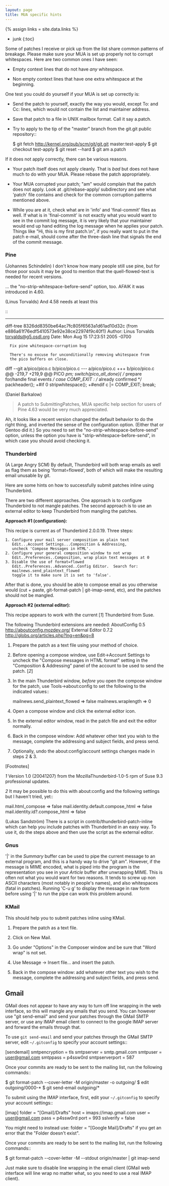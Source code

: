 ```yaml
---
layout: page
title: MUA specific hints
---
```

{% assign links = site.data.links %}

* junk
{:toc}


Some of patches I receive or pick up from the list share common
patterns of breakage.  Please make sure your MUA is set up
properly not to corrupt whitespaces.  Here are two common ones
I have seen:

* Empty context lines that do not have _any_ whitespace.

* Non empty context lines that have one extra whitespace at the
  beginning.

One test you could do yourself if your MUA is set up correctly is:

* Send the patch to yourself, exactly the way you would, except
  To: and Cc: lines, which would not contain the list and
  maintainer address.

* Save that patch to a file in UNIX mailbox format.  Call it say
  a.patch.

* Try to apply to the tip of the "master" branch from the
  git.git public repository::

    $ git fetch http://kernel.org/pub/scm/git/git.git master:test-apply
    $ git checkout test-apply
    $ git reset --hard
    $ git am a.patch

If it does not apply correctly, there can be various reasons.

* Your patch itself does not apply cleanly.  That is _bad_ but
  does not have much to do with your MUA.  Please rebase the
  patch appropriately.

* Your MUA corrupted your patch; "am" would complain that
  the patch does not apply.  Look at .git/rebase-apply/ subdirectory and
  see what 'patch' file contains and check for the common
  corruption patterns mentioned above.

* While you are at it, check what are in 'info' and
  'final-commit' files as well.  If what is in 'final-commit' is
  not exactly what you would want to see in the commit log
  message, it is very likely that your maintainer would end up
  hand editing the log message when he applies your patch.
  Things like "Hi, this is my first patch.\n", if you really
  want to put in the patch e-mail, should come after the
  three-dash line that signals the end of the commit message.


### Pine

(Johannes Schindelin)
  I don't know how many people still use pine, but for those poor souls it may
  be good to mention that the quell-flowed-text is needed for recent versions.

  ... the "no-strip-whitespace-before-send" option, too. AFAIK it was introduced
  in 4.60.

(Linus Torvalds)
  And 4.58 needs at least this

::

  ---
  diff-tree 8326dd8350be64ac7fc805f6563a1d61ad10d32c (from e886a61f76edf5410573e92e38ce22974f9c40f1)
  Author: Linus Torvalds <torvalds@g5.osdl.org>
  Date:   Mon Aug 15 17:23:51 2005 -0700

      Fix pine whitespace-corruption bug

      There's no excuse for unconditionally removing whitespace from
      the pico buffers on close.

  diff --git a/pico/pico.c b/pico/pico.c
  --- a/pico/pico.c
  +++ b/pico/pico.c
  @@ -219,7 +219,9 @@ PICO *pm;
  	    switch(pico_all_done){	/* prepare for/handle final events */
  	      case COMP_EXIT :		/* already confirmed */
  		packheader();
  +#if 0
  		stripwhitespace();
  +#endif
  		c |= COMP_EXIT;
  		break;

(Daniel Barkalow)
  > A patch to SubmittingPatches, MUA specific help section for
  > users of Pine 4.63 would be very much appreciated.

  Ah, it looks like a recent version changed the default behavior to do the
  right thing, and inverted the sense of the configuration option. (Either
  that or Gentoo did it.) So you need to set the
  "no-strip-whitespace-before-send" option, unless the option you have is
  "strip-whitespace-before-send", in which case you should avoid checking
  it.


### Thunderbird

(A Large Angry SCM)
  By default, Thunderbird will both wrap emails as well as flag them as
  being 'format=flowed', both of which will make the resulting email unusable
  by git.

  Here are some hints on how to successfully submit patches inline using
  Thunderbird.

  There are two different approaches.  One approach is to configure
  Thunderbird to not mangle patches.  The second approach is to use
  an external editor to keep Thunderbird from mangling the patches.

**Approach #1 (configuration):**

  This recipe is current as of Thunderbird 2.0.0.19.  Three steps:

    1. Configure your mail server composition as plain text
       Edit...Account Settings...Composition & Addressing,
       uncheck 'Compose Messages in HTML'.
    2. Configure your general composition window to not wrap
       Edit..Preferences..Composition, wrap plain text messages at 0
    3. Disable the use of format=flowed
       Edit..Preferences..Advanced..Config Editor.  Search for:
       mailnews.send_plaintext_flowed
       toggle it to make sure it is set to 'false'.

  After that is done, you should be able to compose email as you
  otherwise would (cut + paste, git-format-patch | git-imap-send, etc),
  and the patches should not be mangled.

**Approach #2 (external editor):**

This recipe appears to work with the current [*1*] Thunderbird from Suse.

The following Thunderbird extensions are needed:
  AboutConfig 0.5
	  http://aboutconfig.mozdev.org/
  External Editor 0.7.2
	  http://globs.org/articles.php?lng=en&pg=8


1) Prepare the patch as a text file using your method of choice.

2) Before opening a compose window, use Edit->Account Settings to
   uncheck the "Compose messages in HTML format" setting in the
   "Composition & Addressing" panel of the account to be used to send the
   patch. [*2*]

3) In the main Thunderbird window, _before_ you open the compose window
   for the patch, use Tools->about:config to set the following to the
   indicated values::

     mailnews.send_plaintext_flowed	=> false
     mailnews.wraplength		=> 0

4) Open a compose window and click the external editor icon.

5) In the external editor window, read in the patch file and exit the
   editor normally.

6) Back in the compose window: Add whatever other text you wish to the
   message, complete the addressing and subject fields, and press send.

7) Optionally, undo the about:config/account settings changes made in
   steps 2 & 3.


[Footnotes]

*1* Version 1.0 (20041207) from the MozillaThunderbird-1.0-5 rpm of Suse
9.3 professional updates.

*2* It may be possible to do this with about:config and the following
settings but I haven't tried, yet::

  mail.html_compose			=> false
  mail.identity.default.compose_html	=> false
  mail.identity.id?.compose_html		=> false

(Lukas Sandström)
  There is a script in contrib/thunderbird-patch-inline which can help you
  include patches with Thunderbird in an easy way. To use it, do the steps above
  and then use the script as the external editor.

### Gnus

'|' in the *Summary* buffer can be used to pipe the current
message to an external program, and this is a handy way to drive
"git am".  However, if the message is MIME encoded, what is
piped into the program is the representation you see in your
*Article* buffer after unwrapping MIME.  This is often not what
you would want for two reasons.  It tends to screw up non ASCII
characters (most notably in people's names), and also
whitespaces (fatal in patches).  Running 'C-u g' to display the
message in raw form before using '|' to run the pipe can work
this problem around.


### KMail

This should help you to submit patches inline using KMail.

1) Prepare the patch as a text file.

2) Click on New Mail.

3) Go under "Options" in the Composer window and be sure that
   "Word wrap" is not set.

4) Use Message -> Insert file... and insert the patch.

5) Back in the compose window: add whatever other text you wish to the
   message, complete the addressing and subject fields, and press send.


Gmail
-----

GMail does not appear to have any way to turn off line wrapping in the web
interface, so this will mangle any emails that you send.  You can however
use "git send-email" and send your patches through the GMail SMTP server, or
use any IMAP email client to connect to the google IMAP server and forward
the emails through that.

To use ``git send-email`` and send your patches through the GMail SMTP server,
edit `~/.gitconfig` to specify your account settings::

  [sendemail]
	  smtpencryption = tls
	  smtpserver = smtp.gmail.com
	  smtpuser = user@gmail.com
	  smtppass = p4ssw0rd
	  smtpserverport = 587

Once your commits are ready to be sent to the mailing list, run the
following commands::

  $ git format-patch --cover-letter -M origin/master -o outgoing/
  $ edit outgoing/0000-*
  $ git send-email outgoing/*

To submit using the IMAP interface, first, edit your `~/.gitconfig` to specify your
account settings::

  [imap]
	  folder = "[Gmail]/Drafts"
	  host = imaps://imap.gmail.com
	  user = user@gmail.com
	  pass = p4ssw0rd
	  port = 993
	  sslverify = false

You might need to instead use: folder = "[Google Mail]/Drafts" if you get an error
that the "Folder doesn't exist".

Once your commits are ready to be sent to the mailing list, run the
following commands::

  $ git format-patch --cover-letter -M --stdout origin/master | git imap-send

Just make sure to disable line wrapping in the email client (GMail web
interface will line wrap no matter what, so you need to use a real
IMAP client).

<!--
vim: expandtab ts=2 :
-->

